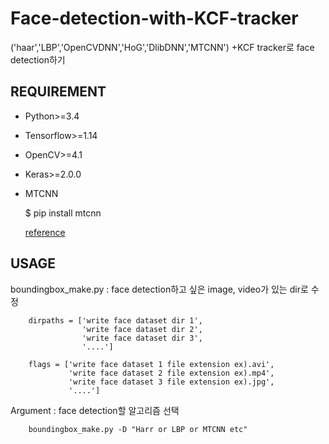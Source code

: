 # Face-detection-with-KCF-tracker
('haar','LBP','OpenCVDNN','HoG','DlibDNN','MTCNN') +KCF tracker로 face detection하기

## REQUIREMENT
* Python>=3.4 
* Tensorflow>=1.14 
* OpenCV>=4.1 
* Keras>=2.0.0
* MTCNN

    $ pip install mtcnn

    [reference](https://github.com/ipazc/mtcnn#mtcnn)

## USAGE
boundingbox_make.py : face detection하고 싶은 image, video가 있는 dir로 수정

        dirpaths = ['write face dataset dir 1',
                    'write face dataset dir 2',
                    'write face dataset dir 3',
                    '....']

        flags = ['write face dataset 1 file extension ex).avi',
                 'write face dataset 2 file extension ex).mp4',
                 'write face dataset 3 file extension ex).jpg',
                 '....']
                 
Argument : face detection할 알고리즘 선택

        boundingbox_make.py -D "Harr or LBP or MTCNN etc"
